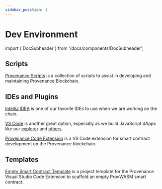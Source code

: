 ```yaml
---
sidebar_position: 1
---
```


# Dev Environment

import { DocSubheader } from '/docs/components/DocSubheader';

<DocSubheader text='Tools, Scripts and Tricks'
/>

## Scripts

[Provenance Scripts](https://github.com/provenance-io/scripts) is a collection of scripts to assist in developing and maintaining Provenance Blockchain.

## IDEs and Plugins

[IntelliJ IDEA](https://www.jetbrains.com/idea/) is one of our favorite IDEs to use when we are working on the chain.

[VS Code](https://code.visualstudio.com/) is another great option, especially as we build JavaScript dApps like our [explorer](/docs/discover/explorer.md) and [others](/docs/discover/dapps).

[Provenance Code Extension](https://github.com/FigureTechnologies/provenance-code-extension) is a VS Code extension for smart contract development on the Provenance blockchain.

## Templates

[Empty Smart Contract Template](https://github.com/FigureTechnologies/empty-smart-contract-template) is a project template for the Provenance Visual Studio Code Extension to scaffold an empty ProvWASM smart contract.
